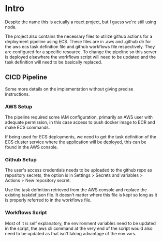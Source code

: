 # Intro
Despite the name this is actually a react project, but I guess we're still using node.

The project also contains the necessary files to utilize github actions for a deployment pipeline using ECS. These files are in .aws and .github dir for the aws ecs task definition file and github workflows file respectively. They are configured for a specific resource. To change the pipeline so this server is deployed elsewhere the workflows script will need to be updated and the task definition will need to be basically replaced.

## CICD Pipeline

Some more details on the implementation without giving precise instructions.

### AWS Setup

The pipeline required some IAM configuration, primarily an AWS user with adequate permission, in this case access to push docker image to ECR and make ECS commands.

If being used for ECS deployments, we need to get the task definition of the ECS cluster service where the application will be deployed, this can be found in the AWS console.

### Github Setup

The user's access credentials needs to be uploaded to the github repo as repository secrets, the option is in Settings > Secrets and variables > Actions > New repository secret.

Use the task definition retrieved from the AWS console and replace the existing taskdef.json file. It doesn't matter where this file is kept so long as it is properly referred to in the workflows file.

### Workflows Script

Most of it is self explanatory, the environment variables need to be updated in the script, the aws cli command at the very end of the script would also need to be updated as that isn't taking advantage of the env vars.


